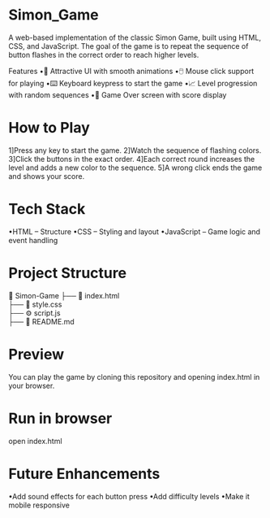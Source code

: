 # Simon_Game

A web-based implementation of the classic Simon Game, built using HTML, CSS, and JavaScript.
The goal of the game is to repeat the sequence of button flashes in the correct order to reach higher levels.

Features
•🎨 Attractive UI with smooth animations
•🖱️ Mouse click support for playing
•⌨️ Keyboard keypress to start the game
•📈 Level progression with random sequences
•🎯 Game Over screen with score display
 
# How to Play
1]Press any key to start the game.
2]Watch the sequence of flashing colors.
3]Click the buttons in the exact order.
4]Each correct round increases the level and adds a new color to the sequence.
5]A wrong click ends the game and shows your score.

# Tech Stack
•HTML – Structure
•CSS – Styling and layout
•JavaScript – Game logic and event handling

# Project Structure
📂 Simon-Game
 ├── 📄 index.html   
 ├── 🎨 style.css    
 ├── ⚙️ script.js    
 ├── 📄 README.md    

# Preview
You can play the game by cloning this repository and opening index.html in your browser.

# Run in browser
open index.html

# Future Enhancements
•Add sound effects for each button press
•Add difficulty levels
•Make it mobile responsive

